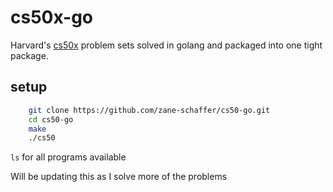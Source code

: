 # cs50x-go

Harvard's [cs50x](https://cs50.harvard.edu/x/2021/) problem sets solved in golang and packaged into one tight package.

## setup

```bash
    git clone https://github.com/zane-schaffer/cs50-go.git
    cd cs50-go
    make
    ./cs50
```

`ls` for all programs available

Will be updating this as I solve more of the problems
